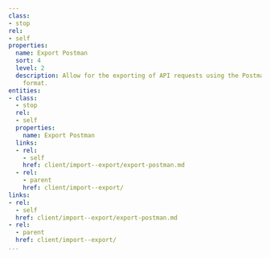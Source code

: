 ```yaml
---
class:
- stop
rel:
- self
properties:
  name: Export Postman
  sort: 4
  level: 2
  description: Allow for the exporting of API requests using the Postman API definition
    format.
entities:
- class:
  - stop
  rel:
  - self
  properties:
    name: Export Postman
  links:
  - rel:
    - self
    href: client/import--export/export-postman.md
  - rel:
    - parent
    href: client/import--export/
links:
- rel:
  - self
  href: client/import--export/export-postman.md
- rel:
  - parent
  href: client/import--export/
...
```

